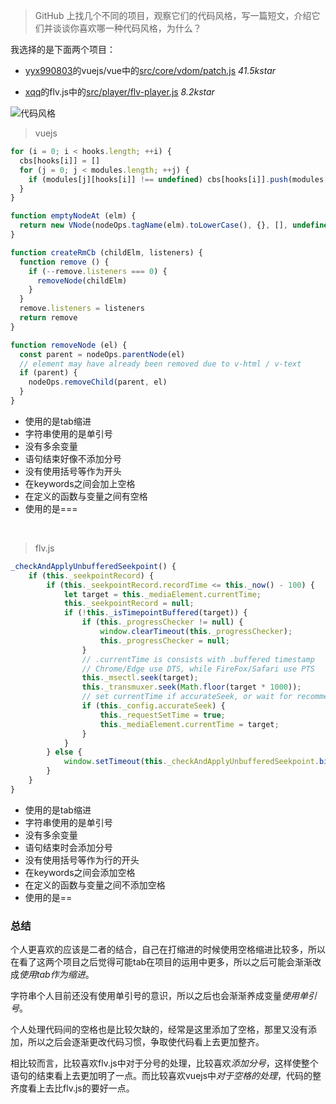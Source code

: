 > GitHub 上找几个不同的项目，观察它们的代码风格，写一篇短文，介绍它们并谈谈你喜欢哪一种代码风格，为什么？

我选择的是下面两个项目：
* [yyx990803](https://github.com/yyx990803)的vuejs/vue中的[src/core/vdom/patch.js](https://github.com/vuejs/vue/blob/dev/src/core/vdom/patch.js)  *41.5kstar*

* [xqq](https://github.com/xqq)的flv.js中的[src/player/flv-player.js](https://github.com/Bilibili/flv.js/blob/master/src/player/flv-player.js)  *8.2kstar*

<img src="http://ojvrmnpos.bkt.clouddn.com/t01ca4b5da3e65ed944.png" title="代码风格">

<br>

> vuejs

```js
for (i = 0; i < hooks.length; ++i) {
  cbs[hooks[i]] = []
  for (j = 0; j < modules.length; ++j) {
    if (modules[j][hooks[i]] !== undefined) cbs[hooks[i]].push(modules[j][hooks[i]])
  }
}

function emptyNodeAt (elm) {
  return new VNode(nodeOps.tagName(elm).toLowerCase(), {}, [], undefined, elm)
}

function createRmCb (childElm, listeners) {
  function remove () {
    if (--remove.listeners === 0) {
      removeNode(childElm)
    }
  }
  remove.listeners = listeners
  return remove
}

function removeNode (el) {
  const parent = nodeOps.parentNode(el)
  // element may have already been removed due to v-html / v-text
  if (parent) {
    nodeOps.removeChild(parent, el)
  }
}
```
* 使用的是tab缩进
* 字符串使用的是单引号
* 没有多余变量
* 语句结束好像不添加分号
* 没有使用括号等作为开头
* 在keywords之间会加上空格
* 在定义的函数与变量之间有空格
* 使用的是===

<br/>

> flv.js

```js
_checkAndApplyUnbufferedSeekpoint() {
    if (this._seekpointRecord) {
        if (this._seekpointRecord.recordTime <= this._now() - 100) {
            let target = this._mediaElement.currentTime;
            this._seekpointRecord = null;
            if (!this._isTimepointBuffered(target)) {
                if (this._progressChecker != null) {
                    window.clearTimeout(this._progressChecker);
                    this._progressChecker = null;
                }
                // .currentTime is consists with .buffered timestamp
                // Chrome/Edge use DTS, while FireFox/Safari use PTS
                this._msectl.seek(target);
                this._transmuxer.seek(Math.floor(target * 1000));
                // set currentTime if accurateSeek, or wait for recommend_seekpoint callback
                if (this._config.accurateSeek) {
                    this._requestSetTime = true;
                    this._mediaElement.currentTime = target;
                }
            }
        } else {
            window.setTimeout(this._checkAndApplyUnbufferedSeekpoint.bind(this), 50);
        }
    }
}
```
* 使用的是tab缩进
* 字符串使用的是单引号
* 没有多余变量
* 语句结束时会添加分号
* 没有使用括号等作为行的开头
* 在keywords之间会添加空格
* 在定义的函数与变量之间不添加空格
* 使用的是==

### 总结

个人更喜欢的应该是二者的结合，自己在打缩进的时候使用空格缩进比较多，所以在看了这两个项目之后觉得可能tab在项目的运用中更多，所以之后可能会渐渐改成*使用tab作为缩进*。

字符串个人目前还没有使用单引号的意识，所以之后也会渐渐养成变量*使用单引号*。

个人处理代码间的空格也是比较欠缺的，经常是这里添加了空格，那里又没有添加，所以之后会逐渐更改代码习惯，争取使代码看上去更加整齐。

相比较而言，比较喜欢flv.js中对于分号的处理，比较喜欢*添加分号*，这样使整个语句的结束看上去更加明了一点。而比较喜欢vuejs中*对于空格的处理*，代码的整齐度看上去比flv.js的要好一点。
